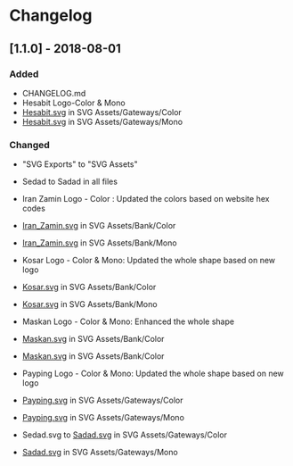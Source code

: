 # Changelog

## [1.1.0] - 2018-08-01
### Added
- CHANGELOG.md
- Hesabit Logo-Color & Mono
- [Hesabit.svg](https://github.com/zegond/logos-per-banks/blob/master/SVG%20Assets/Gateway/Color/Hesabit.svg) in SVG Assets/Gateways/Color
- [Hesabit.svg](https://github.com/zegond/logos-per-banks/blob/master/SVG%20Assets/Gateway/Mono/Hesabit.svg) in SVG Assets/Gateways/Mono

### Changed
- "SVG Exports" to "SVG Assets"

- Sedad to Sadad in all files

- Iran Zamin Logo - Color : Updated the colors based on website hex codes
- [Iran_Zamin.svg](https://github.com/zegond/logos-per-banks/blob/master/SVG%20Assets/Bank/Color/Iran_Zamin.svg) in SVG Assets/Bank/Color
- [Iran_Zamin.svg](https://github.com/zegond/logos-per-banks/blob/master/SVG%20Assets/Bank/Mono/Iran_Zamin.svg) in SVG Assets/Bank/Mono

- Kosar Logo - Color & Mono: Updated the whole shape based on new logo
- [Kosar.svg](https://github.com/zegond/logos-per-banks/blob/master/SVG%20Assets/Bank/Color/Kosar.svg) in SVG Assets/Bank/Color
- [Kosar.svg](https://github.com/zegond/logos-per-banks/blob/master/SVG%20Assets/Bank/Mono/Kosar.svg) in SVG Assets/Bank/Mono

- Maskan Logo - Color & Mono: Enhanced the whole shape
- [Maskan.svg](https://github.com/zegond/logos-per-banks/blob/master/SVG%20Assets/Bank/Color/Maskan.svg) in SVG Assets/Bank/Color
- [Maskan.svg](https://github.com/zegond/logos-per-banks/blob/master/SVG%20Assets/Bank/Color/Maskan.svg) in SVG Assets/Bank/Color

- Payping Logo - Color & Mono: Updated the whole shape based on new logo
- [Payping.svg](https://github.com/zegond/logos-per-banks/blob/master/SVG%20Assets/Gateway/Color/Payping.svg) in SVG Assets/Gateways/Color
- [Payping.svg](https://github.com/zegond/logos-per-banks/blob/master/SVG%20Assets/Gateway/Mono/Payping.svg) in SVG Assets/Gateways/Mono

- Sedad.svg to [Sadad.svg](https://github.com/zegond/logos-per-banks/blob/master/SVG%20Assets/Gateway/Color/Sadad.svg) in SVG Assets/Gateways/Color
- [Sadad.svg](https://github.com/zegond/logos-per-banks/blob/master/SVG%20Assets/Gateway/Mono/Sadad.svg) in SVG Assets/Gateways/Mono
